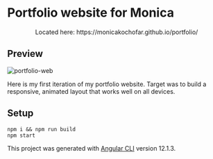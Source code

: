 # Portfolio website for Monica

<p align="center">
  Located here:
https://monicakochofar.github.io/portfolio/
</p>

## Preview

![portfolio-web](https://user-images.githubusercontent.com/7142197/152671328-3432c787-27ce-4f76-8f1d-e975db7621fe.PNG)

Here is my first iteration of my portfolio website. Target was to build a responsive, animated layout that works well on all devices.

## Setup

```
npm i && npm run build
npm start
```

This project was generated with [Angular CLI](https://github.com/angular/angular-cli) version 12.1.3.

